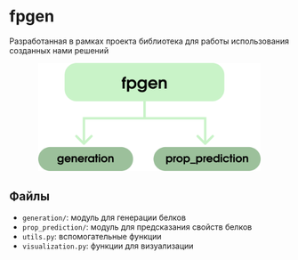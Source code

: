 # fpgen

Разработанная в рамках проекта библиотека для работы использования созданных нами решений

<div align="center">
  <img src="../img/fpgen_arc.png" width=400px>
</div>

## Файлы
- `generation/`: модуль для генерации белков
- `prop_prediction/`: модуль для предсказания свойств белков
- `utils.py`: вспомогательные функции
- `visualization.py`: функции для визуализации